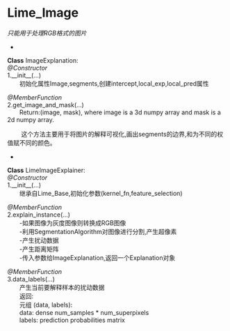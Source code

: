 # Lime_Image
_只能用于处理RGB格式的图片_

-

<b>Class</b> ImageExplanation:  
_@Constructor_  
1.\_\_init\_\_(...)  
&ensp;&ensp;&ensp;&ensp;初始化属性Image,segments,创建intercept,local\_exp,local\_pred属性

_@MemberFunction_   
2.get\_image\_and\_mask(...)  
&ensp;&ensp;&ensp;&ensp;Return:(image, mask), where image is a 3d numpy array and mask is a 2d numpy array.

&ensp;&ensp;&ensp;&ensp;  这个方法主要用于将图片的解释可视化,画出segments的边界,和为不同的权值赋不同的颜色。




-
<b>Class</b> LimeImageExplainer:  
_@Constructor_  
1.\_\_init\_\_(...)  
&ensp;&ensp;&ensp;&ensp;继承自Lime\_Base,初始化参数(kernel\_fn,feature\_selection)

_@MemberFunction_  
2.explain\_instance(...)  
&ensp;&ensp;&ensp;&ensp;-如果图像为灰度图像则转换成RGB图像  
&ensp;&ensp;&ensp;&ensp;-利用SegmentationAlgorithm对图像进行分割,产生超像素   
&ensp;&ensp;&ensp;&ensp;-产生扰动数据  
&ensp;&ensp;&ensp;&ensp;-产生距离矩阵  
&ensp;&ensp;&ensp;&ensp;-传入参数给ImageExplanation,返回一个Explanation对象

_@MemberFunction_  
3.data\_labels(...)  
&ensp;&ensp;&ensp;&ensp;产生当前要解释样本的扰动数据  
&ensp;&ensp;&ensp;&ensp;返回:  
&ensp;&ensp;&ensp;&ensp;元组 (data, labels):   
&ensp;&ensp;&ensp;&ensp;data: dense num\_samples * num\_superpixels  
&ensp;&ensp;&ensp;&ensp;labels: prediction probabilities matrix